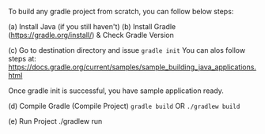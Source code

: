 To build any gradle project from scratch, you can follow below steps:

(a) Install Java (if you still haven't)
(b) Install Gradle (https://gradle.org/install/) & Check Gradle Version

(c) Go to destination directory and issue `gradle init`
You can alos follow steps at: https://docs.gradle.org/current/samples/sample_building_java_applications.html

Once gradle init is successful, you have sample application ready.

(d) Compile Gradle (Compile Project) 
`gradle build` OR `./gradlew build`

(e) Run Project
./gradlew run



